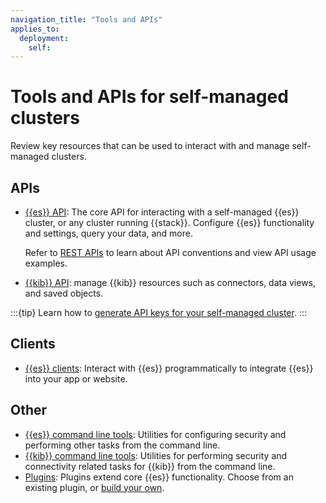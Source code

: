 ```yaml
---
navigation_title: "Tools and APIs"
applies_to:
  deployment:
    self:
---
```

# Tools and APIs for self-managed clusters

Review key resources that can be used to interact with and manage self-managed clusters.

## APIs

* [{{es}} API](https://www.elastic.co/docs/api/doc/elasticsearch/): The core API for interacting with a self-managed {{es}} cluster, or any cluster running {{stack}}. Configure {{es}} functionality and settings, query your data, and more.

    Refer to [REST APIs](elasticsearch://reference/elasticsearch/rest-apis/index.md) to learn about API conventions and view API usage examples.
* [{{kib}} API](https://www.elastic.co/docs/api/doc/kibana/): manage {{kib}} resources such as connectors, data views, and saved objects.

:::{tip}
Learn how to [generate API keys for your self-managed cluster](/deploy-manage/api-keys/elasticsearch-api-keys.md).
:::

## Clients

* [{{es}} clients](/reference/elasticsearch-clients/index.md): Interact with {{es}} programmatically to integrate {{es}} into your app or website.

## Other

* [{{es}} command line tools](elasticsearch://reference/elasticsearch/command-line-tools/index.md): Utilities for configuring security and performing other tasks from the command line.
* [{{kib}} command line tools](kibana://reference/commands.md): Utilities for performing security and connectivity related tasks for {{kib}} from the command line.
* [Plugins](elasticsearch://reference/elasticsearch-plugins/index.md): Plugins extend core {{es}} functionality. Choose from an existing plugin, or [build your own](elasticsearch://extend/index.md).